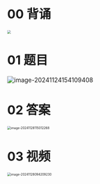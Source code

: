 # 00 背诵

<img src="https://cvp.oss-cn-shanghai.aliyuncs.com/202507051836578.png" style="zoom:50%;" />



# 01 题目

![image-20241124154109408](https://cvp.oss-cn-shanghai.aliyuncs.com/202411241541500.png)



# 02 答案

<img src="https://cvp.oss-cn-shanghai.aliyuncs.com/202411281150345.png" alt="image-20241128115012268" style="zoom:50%;" />



# 03 视频

<img src="https://cvp.oss-cn-shanghai.aliyuncs.com/202411280942598.png" alt="image-20241128094209230" style="zoom:50%;" />
